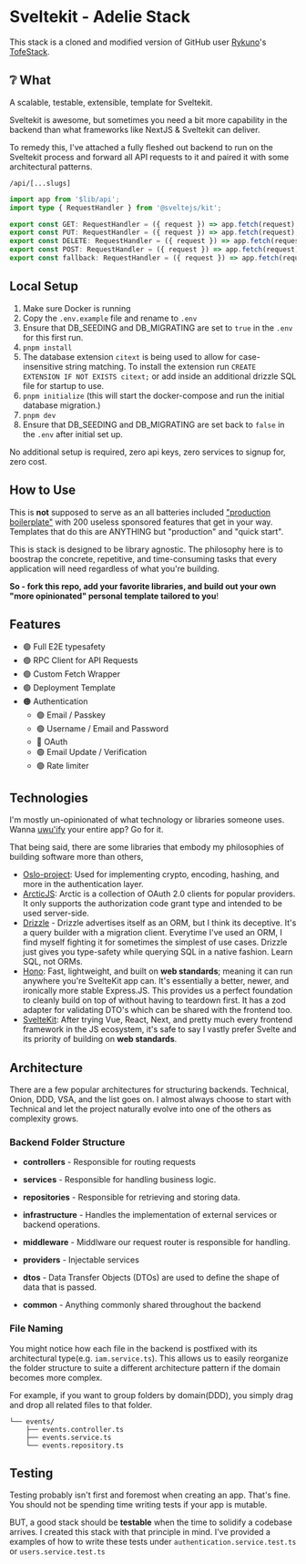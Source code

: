 # Sveltekit - Adelie Stack

This stack is a cloned and modified version of GitHub user [Rykuno](https://github.com/rykuno)'s [TofeStack](https://github.com/Rykuno/TofuStack).

## ❔ What

A scalable, testable, extensible, template for Sveltekit.

Sveltekit is awesome, but sometimes you need a bit more capability in the backend than what frameworks like
NextJS & Sveltekit can deliver.

To remedy this, I've attached a fully fleshed out backend to run on the Sveltekit process and forward all API requests 
to it and paired it with some architectural patterns.

`/api/[...slugs]`

```ts
import app from '$lib/api';
import type { RequestHandler } from '@sveltejs/kit';

export const GET: RequestHandler = ({ request }) => app.fetch(request);
export const PUT: RequestHandler = ({ request }) => app.fetch(request);
export const DELETE: RequestHandler = ({ request }) => app.fetch(request);
export const POST: RequestHandler = ({ request }) => app.fetch(request);
export const fallback: RequestHandler = ({ request }) => app.fetch(request);
```

## Local Setup

1. Make sure Docker is running
2. Copy the `.env.example` file and rename to `.env`
3. Ensure that DB_SEEDING and DB_MIGRATING are set to `true` in the `.env` for this first run.
4. `pnpm install`
5. The database extension `citext` is being used to allow for case-insensitive string matching. To install the extension run `CREATE EXTENSION IF NOT EXISTS citext;` or add inside an additional drizzle SQL file for startup to use.
6. `pnpm initialize` (this will start the docker-compose and run the initial database migration.)
7. `pnpm dev`
8. Ensure that DB_SEEDING and DB_MIGRATING are set back to `false` in the `.env` after initial set up.

No additional setup is required, zero api keys, zero services to signup for, zero cost.

## How to Use

This is **not** supposed to serve as an all batteries included ["production boilerplate"](https://github.com/ixartz/Next-js-Boilerplate) with 200 useless sponsored features that get in your way.
Templates that do this are ANYTHING but "production" and "quick start".

This is stack is designed to be library agnostic. The philosophy here is to boostrap the concrete, repetitive, 
and time-consuming tasks that every application will need regardless of what you're building.

**So - fork this repo, add your favorite libraries, and build out your own "more opinionated" personal template tailored to you**!

## Features

- 🟢 Full E2E typesafety
- 🟢 RPC Client for API Requests
- 🟢 Custom Fetch Wrapper
- 🟢 Deployment Template
- 🟠 Authentication
  - 🟢 Email / Passkey
  - 🟢 Username / Email and Password
  - 🔴 OAuth
  - 🟢 Email Update / Verification
  - 🟢 Rate limiter

## Technologies

I'm mostly un-opinionated of what technology or libraries someone uses. Wanna [uwu'ify](https://www.npmjs.com/package/owoifyx) your entire app? Go for it.

That being said, there are some libraries that embody my philosophies of building software more than others,

- [Oslo-project](https://oslojs.dev/): Used for implementing crypto, encoding, hashing, and more in the authentication layer.
- [ArcticJS](https://arcticjs.dev/): Arctic is a collection of OAuth 2.0 clients for popular providers. It only supports the authorization code grant type and intended to be used server-side.
- [Drizzle](https://orm.drizzle.team/) - Drizzle advertises itself as an ORM, but I think its deceptive. It's a query builder with a migration client. Everytime I've used an ORM, I find myself fighting it for sometimes the simplest of use cases. Drizzle just gives you type-safety while querying SQL in a native fashion. Learn SQL, not ORMs.
- [Hono](https://hono.dev/): Fast, lightweight, and built on **web standards**; meaning it can run anywhere you're SvelteKit app can. It's essentially a better, newer, and ironically more stable Express.JS. This provides us a perfect foundation to cleanly build on top of without having to teardown first. It has a zod adapter for validating DTO's which can be shared with the frontend too.
- [SvelteKit](https://svelte.dev/docs/kit/introduction): After trying Vue, React, Next, and pretty much every frontend framework in the JS ecosystem, it's safe to say I vastly prefer Svelte and its priority of building on **web standards**.

## Architecture

There are a few popular architectures for structuring backends. Technical, Onion, DDD, VSA, and the list goes on. I almost always choose
to start with Technical and let the project naturally evolve into one of the others as complexity grows.

### Backend Folder Structure

- **controllers** - Responsible for routing requests

- **services** - Responsible for handling business logic.

- **repositories** - Responsible for retrieving and
  storing data.

- **infrastructure** - Handles the implementation of external services or backend operations.

- **middleware** - Middlware our request router is responsible for handling.

- **providers** - Injectable services

- **dtos** - Data Transfer Objects (DTOs) are used to define the shape of data that is passed.

- **common** - Anything commonly shared throughout the backend

### File Naming

You might notice how each file in the backend is postfixed with its architectural type(e.g. `iam.service.ts`). This allows
us to easily reorganize the folder structure to suite a different architecture pattern if the domain becomes more complex.

For example, if you want to group folders by domain(DDD), you simply drag and drop all related files to that folder.

```
└── events/
    ├── events.controller.ts
    ├── events.service.ts
    └── events.repository.ts
```

## Testing

Testing probably isn't first and foremost when creating an app. That's fine. You should not be spending time writing tests if your app is mutable.

BUT, a good stack should be **testable** when the time to solidify a codebase arrives. I created this stack with that principle in mind. I've provided a examples of how to write these tests under `authentication.service.test.ts` or `users.service.test.ts`
